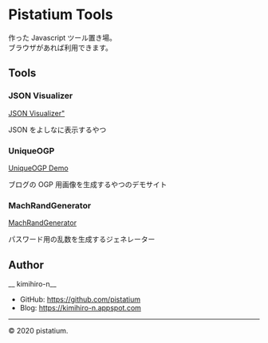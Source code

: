 # Pistatium Tools

作った Javascript ツール置き場。  
ブラウザがあれば利用できます。

## Tools

### JSON Visualizer

<a href="/json_dump/">JSON Visualizer"</a>
  
JSON をよしなに表示するやつ

### UniqueOGP
<a href="/unique_ogp/">UniqueOGP Demo</a>

ブログの OGP 用画像を生成するやつのデモサイト

### MachRandGenerator
  
<a href="/mach_rand_generator/">MachRandGenerator</a>

パスワード用の乱数を生成するジェネレーター

## Author
__ kimihiro-n__
* GitHub: https://github.com/pistatium
* Blog: https://kimihiro-n.appspot.com


<script data-ad-client="ca-pub-2359565431337443" async src="https://pagead2.googlesyndication.com/pagead/js/adsbygoogle.js"></script>

---
&copy; 2020 pistatium.
